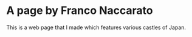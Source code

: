 # A page by Franco Naccarato

This is a web page that I made which features various castles of Japan.